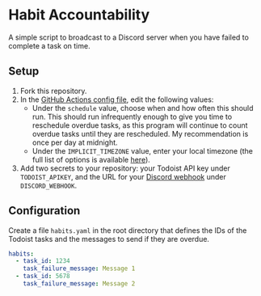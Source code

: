 # Habit Accountability

A simple script to broadcast to a Discord server when you have failed to complete a task on time.

## Setup
1. Fork this repository.
2. In the [GitHub Actions config file](.github/workflows/habit-accountability.yaml), edit the following values:
   * Under the `schedule` value, choose when and how often this should run. This should run infrequently enough to give you time to reschedule overdue tasks, as this program will continue to count overdue tasks until they are rescheduled. My recommendation is once per day at midnight.
   * Under the `IMPLICIT_TIMEZONE` value, enter your local timezone (the full list of options is available [here](https://en.wikipedia.org/wiki/List_of_tz_database_time_zones)).
3. Add two secrets to your repository: your Todoist API key under `TODOIST_APIKEY`, and the URL for your [Discord webhook](https://support.discord.com/hc/en-us/articles/228383668-Intro-to-Webhooks) under `DISCORD_WEBHOOK`.

## Configuration
Create a file `habits.yaml` in the root directory that defines the IDs of the Todoist tasks and the messages to send if they are overdue.
``` yaml
habits:
  - task_id: 1234
    task_failure_message: Message 1
  - task_id: 5678
    task_failure_message: Message 2
```
